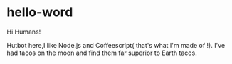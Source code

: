 # hello-word

Hi Humans!

Hutbot here,I like Node.js and Coffeescript( that's what I'm made of !).
I've had tacos on the moon and find them far superior to Earth tacos.
